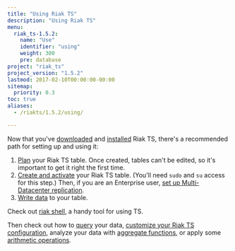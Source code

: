 ```yaml
---
title: "Using Riak TS"
description: "Using Riak TS"
menu:
  riak_ts-1.5.2:
    name: "Use"
    identifier: "using"
    weight: 300
    pre: database
project: "riak_ts"
project_version: "1.5.2"
lastmod: 2017-02-10T00:00:00-00:00
sitemap:
  priority: 0.3
toc: true
aliases:
  - /riakts/1.5.2/using/

---
```


[activating]: creating-activating/
[aggregate]: querying/select/aggregate-functions/
[arithmetic]: querying/select/arithmetic-operations/
[configuring]: {{<baseurl>}}riak/ts/1.5.2/configuring/
[download]: {{<baseurl>}}riak/ts/1.5.2/downloads/
[installing]: ../setup/installing/
[mdc]: {{<baseurl>}}riak/ts/1.5.2/configuring/mdc/
[planning]: planning/
[querying]: querying/
[riakshell]: riakshell/
[writing]: writingdata/

Now that you've [downloaded][download] and [installed][installing] Riak TS, there's a recommended path for setting up and using it:

1. [Plan][planning] your Riak TS table. Once created, tables can't be edited, so it's important to get it right the first time.
2. [Create and activate][activating] your Riak TS table. (You'll need `sudo` and `su` access for this step.) Then, if you are an Enterprise user, [set up Multi-Datacenter replication][mdc].
3. [Write data][writing] to your table.

Check out [riak shell][riakshell], a handy tool for using TS.

Then check out how to [query][querying] your data, [customize your Riak TS configuration][configuring], analyze your data with [aggregate functions][aggregate], or apply some [arithmetic operations][arithmetic].
